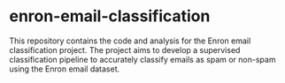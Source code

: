 # enron-email-classification
This repository contains the code and analysis for the Enron email classification project. The project aims to develop a supervised classification pipeline to accurately classify emails as spam or non-spam using the Enron email dataset. 
